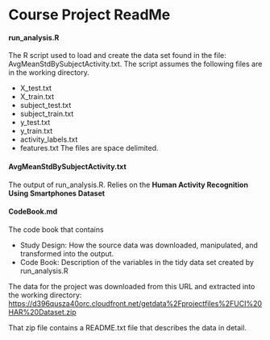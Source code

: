 # Course Project ReadMe
#### run_analysis.R 
The R script used to load and create the data set found in the file: AvgMeanStdBySubjectActivity.txt.
The script assumes the following files are in the working directory. 
- X_test.txt
- X_train.txt
- subject_test.txt
- subject_train.txt
- y_test.txt
- y_train.txt
- activity_labels.txt
- features.txt
The files are space delimited.

#### AvgMeanStdBySubjectActivity.txt
 The output of run_analysis.R. Relies on the **Human Activity Recognition Using Smartphones Dataset**

#### CodeBook.md
The code book that contains
- Study Design: How the source data was downloaded, manipulated, and transformed into the output.
- Code Book: Description of the variables in the tidy data set created by run_analysis.R
	 
The data for the project was downloaded from this URL and extracted into the working directory: https://d396qusza40orc.cloudfront.net/getdata%2Fprojectfiles%2FUCI%20HAR%20Dataset.zip

That zip file contains a README.txt file that describes the data in detail.